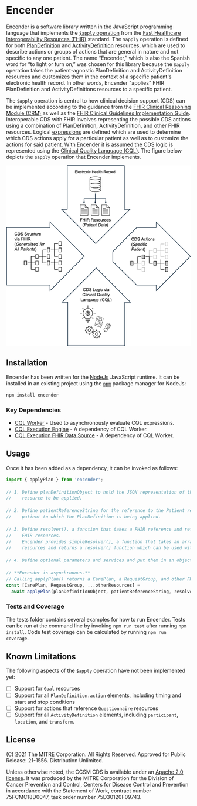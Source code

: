 # Encender
Encender is a software library written in the JavaScript programming language that implements the [`$apply` operation](https://www.hl7.org/fhir/plandefinition.html#12.18.3.3) from the [Fast Healthcare Interoperability Resources (FHIR)](http://hl7.org/fhir/) standard. The `$apply` operation is defined for both [PlanDefinition](https://www.hl7.org/fhir/plandefinition.html) and [ActivityDefinition](https://www.hl7.org/fhir/activitydefinition.html) resources, which are used to describe actions or groups of actions that are general in nature and not specific to any one patient. The name “Encender,” which is also the Spanish word for “to light or turn on,” was chosen for this library because the `$apply` operation takes the patient-agnostic PlanDefinition and ActivityDefinition resources and customizes them in the context of a specific patient's electronic health record. In other words, Encender "applies" FHIR PlanDefinition and ActivityDefinitions resources to a specific patient.

The `$apply` operation is central to how clinical decision support (CDS) can be implemented according to the guidance from the [FHIR Clinical Reasoning Module (CRM)](http://www.hl7.org/fhir/clinicalreasoning-cds-on-fhir.html) as well as the [FHIR Clinical Guidelines Implementation Guide](http://hl7.org/fhir/uv/cpg/). Interoperable CDS with FHIR involves representing the possible CDS actions using a combination of PlanDefinition, ActivityDefinition, and other FHIR resources. Logical [expressions](http://www.hl7.org/fhir/clinicalreasoning-topics-using-expressions.html) are defined which are used to determine which CDS actions apply for a particular patient as well as to customize the actions for said patient. With Encender it is assumed the CDS logic is represented using the [Clinical Quality Language (CQL)](https://cql.hl7.org/). The figure below depicts the `$apply` operation that Encender implements.

![FHIR `$apply` operation as implemented by Encender](fhir-apply.png)

## Installation

Encender has been written for the [NodeJs](https://nodejs.org) JavaScript runtime. It can be installed in an existing project using the [`npm`](https://docs.npmjs.com/) package manager for NodeJs:

```bash
npm install encender
```

### Key Dependencies

* [CQL Worker](https://github.com/asbi-cds-tools/cql-worker) - Used to asynchronously evaluate CQL expressions.
* [CQL Execution Engine](https://github.com/cqframework/cql-execution) - A dependency of CQL Worker.
* [CQL Execution FHIR Data Source](https://github.com/cqframework/cql-exec-fhir) - A dependency of CQL Worker.

## Usage

Once it has been added as a dependency, it can be invoked as follows:

```javascript
import { applyPlan } from 'encender';

// 1. Define planDefinitionObject to hold the JSON representation of the PlanDefinition 
//    resource to be applied.

// 2. Define patientReferenceString for the reference to the Patient resource for 
//    patient to which the PlanDefinition is being applied.

// 3. Define resolver(), a function that takes a FHIR reference and returns matching 
//    FHIR resources.
//    Encender provides simpleResolver(), a function that takes an array of FHIR 
//    resources and returns a resolver() function which can be used with applyPlan().

// 4. Define optional parameters and services and put them in an object called aux.

// **Encender is asynchronous.**
// Calling applyPlan() returns a CarePlan, a RequestGroup, and other FHIR resources.
const [CarePlan, RequestGroup, ...otherResources] = 
  await applyPlan(planDefinitionObject, patientReferenceString, resolver, aux);
```

### Tests and Coverage

The tests folder contains several examples for how to run Encender. Tests can be run at the command line by invoking `npm run test` after running `npm install`. Code test coverage can be calculated by running `npm run coverage`.

## Known Limitations

The following aspects of the `$apply` operation have not been implemented yet:

* [ ] Support for `Goal` resources
* [ ] Support for all `PlanDefinition.action` elements, including timing and start and stop conditions
* [ ] Support for actions that reference `Questionnaire` resources
* [ ] Support for all `ActivityDefinition` elements, including `participant`, `location`, and `transform`.

## License
(C) 2021 The MITRE Corporation. All Rights Reserved. Approved for Public Release: 21-1556. Distribution Unlimited.

Unless otherwise noted, the CCSM CDS is available under an [Apache 2.0 license](./LICENSE.txt). It was produced by the MITRE Corporation for the Division of Cancer Prevention and Control, Centers for Disease Control and Prevention in accordance with the Statement of Work, contract number 75FCMC18D0047, task order number 75D30120F09743.

